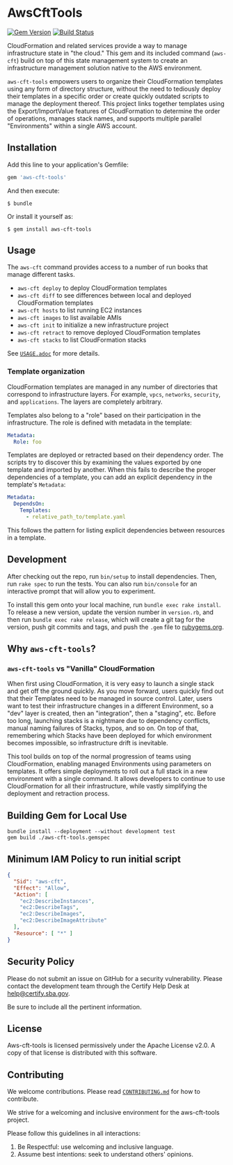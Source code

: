 # AwsCftTools

[![Gem Version](https://badge.fury.io/rb/aws-cft-tools.svg)](https://badge.fury.io/rb/aws-cft-tools)
[![Build Status](https://travis-ci.org/USSBA/aws-cft-tools.svg?branch=master)](https://travis-ci.org/USSBA/aws-cft-tools)

CloudFormation and related services provide a way to manage infrastructure state in "the cloud." This
gem and its included command (`aws-cft`) build on top of this state management system to create an
infrastructure management solution native to the AWS environment.

`aws-cft-tools` empowers users to organize their CloudFormation templates using any form of directory
structure, without the need to tediously deploy their templates in a specific order or create quickly
outdated scripts to manage the deployment thereof.  This project links together templates using the
Export/ImportValue features of CloudFormation to determine the order of operations, manages stack
names, and supports multiple parallel "Environments" within a single AWS account.

## Installation

Add this line to your application's Gemfile:

```ruby
gem 'aws-cft-tools'
```

And then execute:

    $ bundle

Or install it yourself as:

    $ gem install aws-cft-tools

## Usage

The `aws-cft` command provides access to a number of run books that manage different tasks.

- `aws-cft deploy` to deploy CloudFormation templates
- `aws-cft diff` to see differences between local and deployed CloudFormation templates
- `aws-cft hosts` to list running EC2 instances
- `aws-cft images` to list available AMIs
- `aws-cft init` to initialize a new infrastructure project
- `aws-cft retract` to remove deployed CloudFormation templates
- `aws-cft stacks` to list CloudFormation stacks

See [`USAGE.adoc`](USAGE.adoc) for more details.

### Template organization

CloudFormation templates are managed in any number of directories that correspond to infrastructure
layers. For example, `vpcs`, `networks`, `security`, and `applications`. The layers are completely
arbitrary.

Templates also belong to a "role" based on their participation in the infrastructure.  The role is defined
with metadata in the template:

```yaml
Metadata:
  Role: foo
```

Templates are deployed or retracted based on their dependency order. The scripts try to discover this
by examining the values exported by one template and imported by another. When this fails to describe
the proper dependencies of a template, you can add an explicit dependency in the template's `Metadata`:

```yaml
Metadata:
  DependsOn:
    Templates:
      - relative_path_to/template.yaml
```

This follows the pattern for listing explicit dependencies between resources in a template.

## Development

After checking out the repo, run `bin/setup` to install dependencies. Then, run `rake spec` to run the
tests. You can also run `bin/console` for an interactive prompt that will allow you to experiment.

To install this gem onto your local machine, run `bundle exec rake install`. To release a new version,
update the version number in `version.rb`, and then run `bundle exec rake release`, which will create a git
tag for the version, push git commits and tags, and push the `.gem` file to
[rubygems.org](https://rubygems.org).

## Why `aws-cft-tools`?

### `aws-cft-tools` vs "Vanilla" CloudFormation

When first using CloudFormation, it is very easy to launch a single stack and get off the ground quickly.
As you move forward, users quickly find out that their Templates need to be managed in source control.
Later, users want to test their infrastructure changes in a different Environment, so a "dev" layer is
created, then an "integration", then a "staging", etc.  Before too long, launching stacks is a nightmare
due to dependency conflicts, manual naming failures of Stacks, typos, and so on.  On top of that,
remembering which Stacks have been deployed for which environment becomes impossible, so infrastructure
drift is inevitable.

This tool builds on top of the normal progression of teams using CloudFormation, enabling managed
Environments using parameters on templates.  It offers simple deployments to roll out a full stack in
a new environment with a single command.  It allows developers to continue to use CloudFormation for all
their infrastructure, while vastly simplifying the deployment and retraction process.

## Building Gem for Local Use

```shell
bundle install --deployment --without development test
gem build ./aws-cft-tools.gemspec
```

## Minimum IAM Policy to run initial script

```json
{
  "Sid": "aws-cft",
  "Effect": "Allow",
  "Action": [
    "ec2:DescribeInstances",
    "ec2:DescribeTags",
    "ec2:DescribeImages",
    "ec2:DescribeImageAttribute"
  ],
  "Resource": [ "*" ]
}
```

## Security Policy

Please do not submit an issue on GitHub for a security vulnerability. Please contact the development team
through the Certify Help Desk at [help@certify.sba.gov](mailto:help@certify.sba.gov).

Be sure to include all the pertinent information.

## License

Aws-cft-tools is licensed permissively under the Apache License v2.0.
A copy of that license is distributed with this software.

## Contributing

We welcome contributions. Please read [`CONTRIBUTING.md`](CONTRIBUTING.md) for how to contribute.

We strive for a welcoming and inclusive environment for the aws-cft-tools project.

Please follow this guidelines in all interactions:

1. Be Respectful: use welcoming and inclusive language.
2. Assume best intentions: seek to understand others' opinions.
